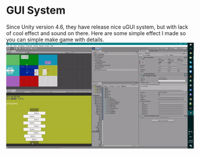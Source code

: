 # GUI System #

Since Unity version 4.6, they have release nice uGUI system, but 
with lack of cool effect and sound on there. Here are some simple
effect I made so you can simple make game with details. 
<br/>
<img src="../../screenshot/GUI_system.gif"/>
